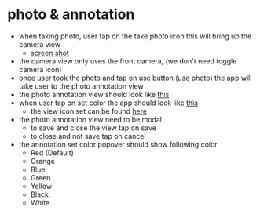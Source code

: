 photo & annotation
==================

* when taking photo, user tap on the take photo icon this will bring up the camera view
    * [screen shot ](https://www.dropbox.com/s/xc43aopyzjtpwdf/taking-photo.png)
* the camera view only uses the front camera, (we don't need toggle camera icon)
* once user took the photo and tap on use button (use photo) the app will take user to the photo annotation view
* the photo annotation view should look like [this](http://db.tt/zGMGl2yW)
* when user tap on set color the app should look like [this](http://db.tt/S6aEVqaP)
    * the view icon set can be found [here](http://db.tt/5CpqhoOz)
* the photo annotation view need to be modal
    * to save and close the view tap on save
    * to close and not save tap on cancel
* the annotation set color popover should show following color
    * Red (Default)
    * Orange
    * Blue
    * Green
    * Yellow
    * Black
    * White 